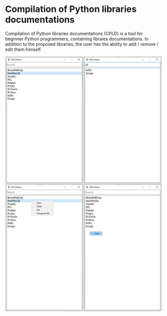# Compilation of Python libraries documentations

Compilation of Python libraries documentations (CPLD) is a tool for beginner Python programmers,
containing libraies documentations. In addition to the proposed libraries, the user has the ability
to add / remove / edit them himself.

![Oops! Something vent wrong](https://github.com/l1nt3x/compilation-of-py-libs-docs/blob/master/ui/tz.png?raw=true)